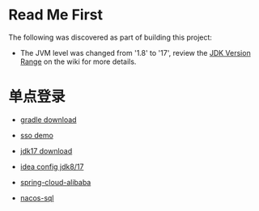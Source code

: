 # Read Me First

The following was discovered as part of building this project:

* The JVM level was changed from '1.8' to '17', review
  the [JDK Version Range](https://github.com/spring-projects/spring-framework/wiki/Spring-Framework-Versions#jdk-version-range)
  on the wiki for more details.

# 单点登录



* [gradle download](https://gradle.org/releases/)

* [sso demo](https://blog.csdn.net/liu320yj/article/details/127165851)

* [jdk17 download](https://www.oracle.com/cn/java/technologies/downloads/#jdk17-windows)

* [idea config jdk8/17](https://blog.csdn.net/weixin_43847283/article/details/129977741)

* [spring-cloud-alibaba](https://github.com/alibaba/spring-cloud-alibaba/wiki/%E7%89%88%E6%9C%AC%E8%AF%B4%E6%98%8E)

* [nacos-sql](https://github.com/alibaba/nacos/blob/master/distribution/conf/mysql-schema.sql)




